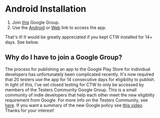 # Android Installation

1. Join [this](https://groups.google.com/u/1/g/testers-community) Google Group. 
2. Use the [Android](https://play.google.com/store/apps/details?id=com.kallosp.CaliforniaRoadViewer) or [Web](https://play.google.com/apps/testing/com.kallosp.CaliforniaRoadViewer) link to access the app.

That's it! It would be greatly appreciated if you kept CTW installed for 14+ days. See below.

## Why do I have to join a Google Group?
The process for publishing an app to the Google Play Store for individual developers has unfortunately been complicated recently. It's now required that 20 testers use the app for 14 consecutive days for eligibility to publish. In light of this, I've set closed testing for CTW to only be accessed by members of the Testers Community Google Group. This is a small community of indie developers that help each other meet the new eligiblity requirement from Google. For more info on the Testers Community, see [here](https://testerscommunity.com/). If you want a summary of the new Google policy see [this video](https://youtu.be/6uX0FdPAVFU). Thanks for your interest!
